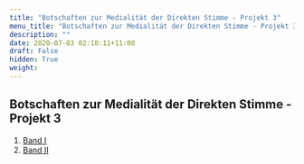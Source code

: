 ```yaml
---
title: "Botschaften zur Medialität der Direkten Stimme - Projekt 3"
menu_title: "Botschaften zur Medialität der Direkten Stimme - Projekt 3"
description: ""
date: 2020-07-03 02:18:11+11:00
draft: False
hidden: True
weight:
---
```

## Botschaften zur Medialität der Direkten Stimme - Projekt 3

1.  [Band I](/medialitaet/botschaften-zur-ds/ds-projekt-3/ds-band-3-1/)
2.  [Band II](/medialitaet/botschaften-zur-ds/ds-projekt-3/ds-band-3-2/)

